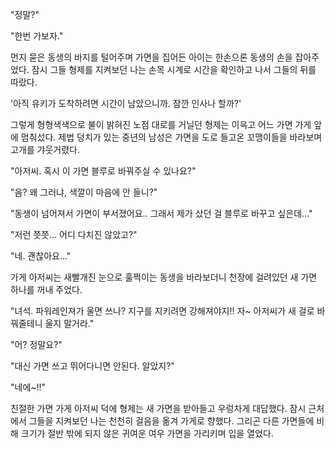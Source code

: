 "정말?" 

"한번 가보자." 

먼지 묻은 동생의 바지를 털어주며 가면을 집어든 아이는 한손으론 동생의 손을 잡아주었다. 
잠시 그들 형제를 지켜보던 나는 손목 시계로 시간을 확인하고 나서 그들의 뒤를 따랐다. 

'아직 유키가 도착하려면 시간이 남았으니까. 잠깐 인사나 할까?' 

그렇게 형형색색으로 불이 밝혀진 노점 대로를 거닐던 형제는 이윽고 어느 가면 가게 앞에 멈춰섰다. 제법 덩치가 있는 중년의 남성은 가면을 도로 들고온 꼬맹이들을 바라보며 고개를 갸웃거렸다. 

"아저씨. 혹시 이 가면 블루로 바꿔주실 수 있나요?" 

"음? 왜 그러냐, 색깔이 마음에 안 들니?" 

"동생이 넘어져서 가면이 부서졌어요.. 그래서 제가 샀던 걸 블루로 바꾸고 싶은데..." 

"저런 쯧쯧... 어디 다치진 않았고?" 

"네. 괜찮아요..." 

가게 아저씨는 새빨개진 눈으로 훌쩍이는 동생을 바라보더니 천장에 걸려있던 새 가면 하나를 꺼내 주었다. 

"녀석. 파워레인져가 울면 쓰나? 지구를 지키려면 강해져야지!! 자~ 아저씨가 새 걸로 바꿔줄테니 울지 말거라." 

"어? 정말요?" 

"대신 가면 쓰고 뛰어다니면 안된다. 알았지?" 

"네에~!!" 

친절한 가면 가게 아저씨 덕에 형제는 새 가면을 받아들고 우렁차게 대답했다. 잠시 근처에서 그들을 지켜보던 나는 천천히 걸음을 옮겨 가게로 향했다. 그리곤 다른 가면들에 비해 크기가 절반 밖에 되지 않은 귀여운 여우 가면을 가리키며 입을 열었다. 